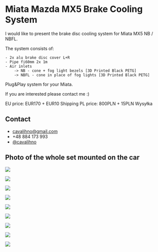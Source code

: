 
# Miata Mazda MX5 Brake Cooling System 

I would like to present the brake disc cooling system for Miata MX5 NB / NBFL.

The system consists of:
    
    - 2x alu brake disc cover L+R
    - Pipe fi60mm 2x 1m
    - Air inlets 
        -> NB - cone + fog light bezels [3D Printed Black PETG]
        -> NBFL - cone in place of fog lights [3D Printed Black PETG]

Plug&Play system for your Miata.

If you are interested please contact me :)

EU price: EUR170 + EUR10 Shipping
PL price: 800PLN + 15PLN Wysyłka

## Contact

- cavalihno@gmail.com
- +48 884 173 993
- [@cavalihno ](https://www.github.com/cavalihno)


## Photo of the whole set mounted on the car



<a href="images/bcs_set_1.jpg"><img src=images/bcs_set_1.jpg></a>

<a href="images/bcs_set_2.jpg"><img src=images/bcs_set_2.jpg></a>

<a href="images/bcs_set_3.jpg"><img src=images/bcs_set_3.jpg></a>

<a href="images/bcs_set_4.jpg"><img src=images/bcs_set_4.jpg></a>

<a href="images/bcs_set_5.jpeg"><img src=images/bcs_set_5.jpeg></a>

<a href="images/bcs_set_6.jpeg"><img src=images/bcs_set_6.jpeg></a>

<a href="images/bcs_set_7.jpeg"><img src=images/bcs_set_7.jpeg></a>

<a href="images/NB_intlet.png"><img src=images/NB_intlet.png></a>

<a href="images/NBFL_intlet.jpeg"><img src=images/NBFL_intlet.jpeg></a>
